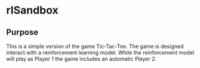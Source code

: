 # rlSandbox
## Purpose
This is a simple version of the game Tic-Tac-Toe. The game is designed interact with a reinforcement learning model. While the reinforcement model will play as Player 1 the game includes an automatic Player 2.
